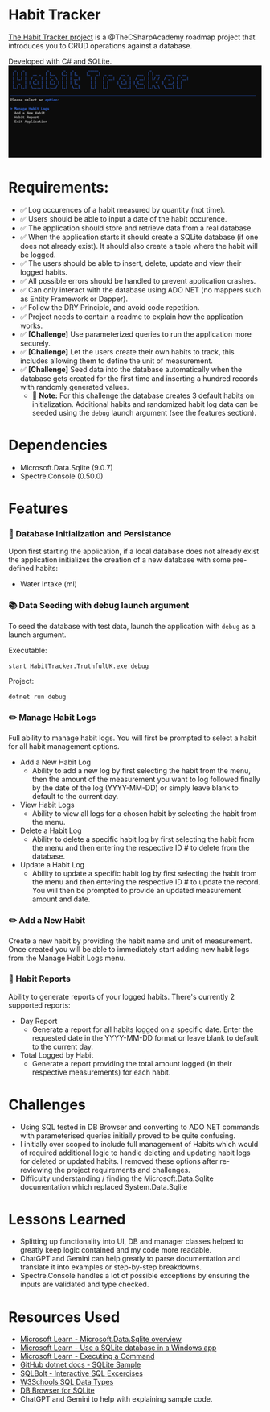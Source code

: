 # Habit Tracker
[The Habit Tracker project](https://thecsharpacademy.com/project/12/habit-logger) is a @TheCSharpAcademy roadmap project that introduces you to CRUD operations against a database.

Developed with C# and SQLite.
![Screenshot of the Habit Tracker Main Menu](/assets/habit_tracker_main.png)

# Requirements:

 - :white_check_mark: Log occurences of a habit measured by quantity (not time). 
 - :white_check_mark: Users should be able to input a date of the habit occurence. 
 - :white_check_mark: The application should store and retrieve data from a real database.
 - :white_check_mark: When the application starts it should create a SQLite database (if one does not already exist). It should also create a table where the habit will be logged. 
 - :white_check_mark: The users should be able to insert, delete, update and view their logged habits. 
 - :white_check_mark: All possible errors should be handled to prevent application crashes.
 - :white_check_mark: Can only interact with the database using ADO NET (no mappers such as Entity Framework or Dapper). 
 - :white_check_mark: Follow the DRY Principle, and avoid code repetition. 
 - :white_check_mark: Project needs to contain a readme to explain how the application works.
 - :white_check_mark: **[Challenge]** Use parameterized queries to run the application more securely.
 - :white_check_mark: **[Challenge]** Let the users create their own habits to track, this includes allowing them to define the unit of measurement.
 - :white_check_mark: **[Challenge]** Seed data into the database automatically when the database gets created for the first time and inserting a hundred records with randomly generated values.
	 - 💬 **Note:** For this challenge the database creates 3 default habits on initialization. Additional habits and randomized habit log data can be seeded using the `debug` launch argument (see the features section).

# Dependencies
- Microsoft.Data.Sqlite (9.0.7)
- Spectre.Console (0.50.0)
# Features

### :floppy_disk: Database Initialization and Persistance
Upon first starting the application, if a local database does not already exist the application initializes the creation of a new database with some pre-defined habits:
- Water Intake (ml)
### :books: Data Seeding with debug launch argument
To seed the database with test data, launch the application with `debug` as  a launch argument.

Executable:
```
start HabitTracker.TruthfulUK.exe debug
```
Project:
```
dotnet run debug
```
### :pencil2: Manage Habit Logs
Full ability to manage habit logs. You will first be prompted to select a habit for all habit management options.
- Add a New Habit Log
	- Ability to add a new log by first selecting the habit from the menu, then the amount of the measurement you want to log followed finally by the date of the log (YYYY-MM-DD) or simply leave blank to default to the current day.
- View Habit Logs
	- Ability to view all logs for a chosen habit by selecting the habit from the menu.
- Delete a Habit Log
	- Ability to delete a specific habit log by first selecting the habit from the menu and then entering the respective ID # to delete from the database.
- Update a Habit Log
	- Ability to update a specific habit log by first selecting the habit from the menu and then entering the respective ID # to update the record. You will then be prompted to provide an updated measurement amount and date.

### :pencil2: Add a New Habit
Create a new habit by providing the habit name and unit of measurement. Once created you will be able to immediately start adding new habit logs from the Manage Habit Logs menu.

### :page_with_curl: Habit Reports
Ability to generate reports of your logged habits. There's currently 2 supported reports:
- Day Report
	- Generate a report for all habits logged on a specific date. Enter the requested date in the YYYY-MM-DD format or leave blank to default to the current day.
-  Total Logged by Habit
	- Generate a report providing the total amount logged (in their respective measurements) for each habit.

# Challenges
- Using SQL tested in DB Browser and converting to ADO NET commands with parameterised queries initially proved to be quite confusing.
- I initially over scoped to include full management of Habits which would of required additional logic to handle deleting and updating habit logs for deleted or updated habits. I removed these options after re-reviewing the project requirements and challenges.
-  Difficulty understanding / finding the Microsoft.Data.Sqlite documentation which replaced System.Data.Sqlite 
	
# Lessons Learned
- Splitting up functionality into UI, DB and manager classes helped to greatly keep logic contained and my code more readable.
- ChatGPT and Gemini can help greatly to parse documentation and translate it into examples or step-by-step breakdowns.
- Spectre.Console handles a lot of possible exceptions by ensuring the inputs are validated and type checked.



# Resources Used
- [Microsoft Learn - Microsoft.Data.Sqlite overview](https://learn.microsoft.com/en-us/dotnet/standard/data/sqlite/)
- [Microsoft Learn - Use a SQLite database in a Windows app](https://learn.microsoft.com/en-us/windows/apps/develop/data-access/sqlite-data-access)
- [Microsoft Learn - Executing a Command](https://learn.microsoft.com/en-us/dotnet/framework/data/adonet/executing-a-command)
- [GitHub dotnet docs - SQLite Sample](https://github.com/dotnet/docs/blob/main/samples/snippets/standard/data/sqlite/HelloWorldSample/Program.cs)
- [SQLBolt - Interactive SQL Excercises](https://sqlbolt.com)
- [W3Schools SQL Data Types](https://www.w3schools.com/sql/sql_datatypes.asp)
- [DB Browser for SQLite](https://sqlitebrowser.org/)
- ChatGPT and Gemini to help with explaining sample code.